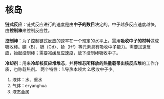 # 核岛

**链式反应**：链式反应进行的速度是由**中子的数目**决定的。中子越多反应速度越快。由**控制棒**来控制反应性。

**控制棒**：为了控制链式反应的速率在一个预定的水平上，需用**吸收中子的材料**做成吸收棒。硼（B）、镉（Cd）、铪（Hf）等元素具有吸收中子能力。需要加速反应，抬起控制棒；需要减缓反应速度，放下控制棒吸收中子。

**冷却剂**：用来**冷却核反应堆堆芯**，并**将堆芯所释放的热量载带出核反应堆**的工作介质，也称载热剂。
两个特性：1.导热本领大 2.吸收中子少。

 1. 液体：水、重水
 2. 气体：eryanghua
 3. 液态金属

<!--stackedit_data:
eyJoaXN0b3J5IjpbMTA3MzQ2MDIwMSw0NDA5MDU2MTldfQ==
-->